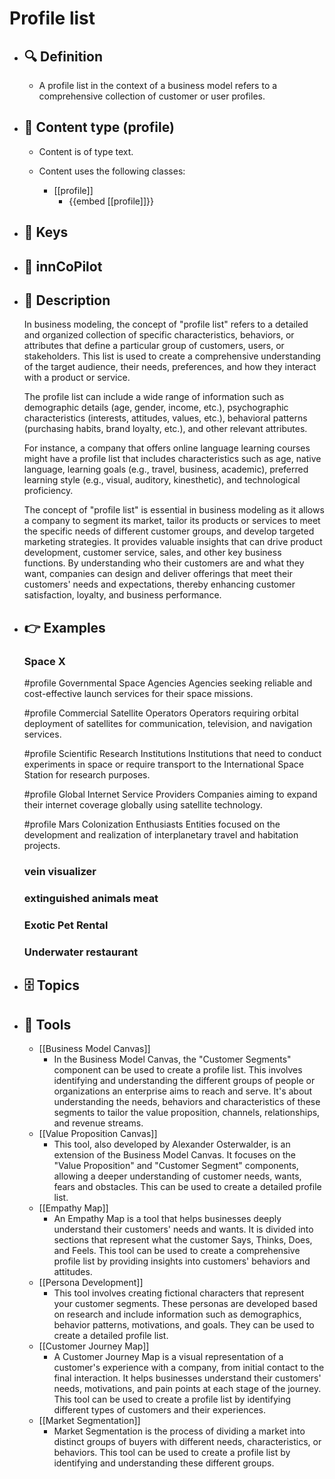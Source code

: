 # Profile list
- ## 🔍 Definition
  - A profile list in the context of a business model refers to a comprehensive collection of customer or user profiles.
- ## 📰 Content type (profile)
  - Content is of type text.
  
  - Content uses the following classes:
    - [[profile]]
      - {{embed [[profile]]}}
  
- ## 🔑 Keys
  
- ## 🤖 innCoPilot
  
- ## 📖 Description
  In business modeling, the concept of "profile list" refers to a detailed and organized collection of specific characteristics, behaviors, or attributes that define a particular group of customers, users, or stakeholders. This list is used to create a comprehensive understanding of the target audience, their needs, preferences, and how they interact with a product or service.
  
  The profile list can include a wide range of information such as demographic details (age, gender, income, etc.), psychographic characteristics (interests, attitudes, values, etc.), behavioral patterns (purchasing habits, brand loyalty, etc.), and other relevant attributes. 
  
  For instance, a company that offers online language learning courses might have a profile list that includes characteristics such as age, native language, learning goals (e.g., travel, business, academic), preferred learning style (e.g., visual, auditory, kinesthetic), and technological proficiency. 
  
  The concept of "profile list" is essential in business modeling as it allows a company to segment its market, tailor its products or services to meet the specific needs of different customer groups, and develop targeted marketing strategies. It provides valuable insights that can drive product development, customer service, sales, and other key business functions. By understanding who their customers are and what they want, companies can design and deliver offerings that meet their customers' needs and expectations, thereby enhancing customer satisfaction, loyalty, and business performance.
- ## 👉 Examples
  ### Space X
  #profile Governmental Space Agencies
  Agencies seeking reliable and cost-effective launch services for their space missions.
  
  #profile Commercial Satellite Operators
  Operators requiring orbital deployment of satellites for communication, television, and navigation services.
  
  #profile Scientific Research Institutions
  Institutions that need to conduct experiments in space or require transport to the International Space Station for research purposes.
  
  #profile Global Internet Service Providers
  Companies aiming to expand their internet coverage globally using satellite technology.
  
  #profile Mars Colonization Enthusiasts
  Entities focused on the development and realization of interplanetary travel and habitation projects.
  ### vein visualizer
  
  ### extinguished animals meat
  
  ### Exotic Pet Rental
  
  ### Underwater restaurant
  
- ## 🗄️ Topics
  
- ## 🧰 Tools
  - [[Business Model Canvas]]
    - In the Business Model Canvas, the "Customer Segments" component can be used to create a profile list. This involves identifying and understanding the different groups of people or organizations an enterprise aims to reach and serve. It's about understanding the needs, behaviors and characteristics of these segments to tailor the value proposition, channels, relationships, and revenue streams.
  - [[Value Proposition Canvas]]
    - This tool, also developed by Alexander Osterwalder, is an extension of the Business Model Canvas. It focuses on the "Value Proposition" and "Customer Segment" components, allowing a deeper understanding of customer needs, wants, fears and obstacles. This can be used to create a detailed profile list.
  - [[Empathy Map]]
    - An Empathy Map is a tool that helps businesses deeply understand their customers' needs and wants. It is divided into sections that represent what the customer Says, Thinks, Does, and Feels. This tool can be used to create a comprehensive profile list by providing insights into customers' behaviors and attitudes.
  - [[Persona Development]]
    - This tool involves creating fictional characters that represent your customer segments. These personas are developed based on research and include information such as demographics, behavior patterns, motivations, and goals. They can be used to create a detailed profile list.
  - [[Customer Journey Map]]
    - A Customer Journey Map is a visual representation of a customer's experience with a company, from initial contact to the final interaction. It helps businesses understand their customers' needs, motivations, and pain points at each stage of the journey. This tool can be used to create a profile list by identifying different types of customers and their experiences.
  - [[Market Segmentation]]
    - Market Segmentation is the process of dividing a market into distinct groups of buyers with different needs, characteristics, or behaviors. This tool can be used to create a profile list by identifying and understanding these different groups.
